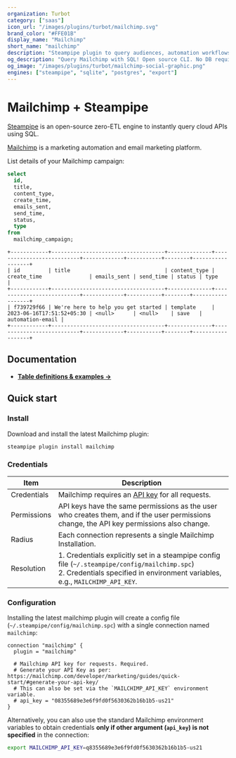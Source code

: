 ```yaml
---
organization: Turbot
category: ["saas"]
icon_url: "/images/plugins/turbot/mailchimp.svg"
brand_color: "#FFE01B"
display_name: "Mailchimp"
short_name: "mailchimp"
description: "Steampipe plugin to query audiences, automation workflows, campaigns, and more from Mailchimp."
og_description: "Query Mailchimp with SQL! Open source CLI. No DB required."
og_image: "/images/plugins/turbot/mailchimp-social-graphic.png"
engines: ["steampipe", "sqlite", "postgres", "export"]
---
```


# Mailchimp + Steampipe

[Steampipe](https://steampipe.io) is an open-source zero-ETL engine to instantly query cloud APIs using SQL.

[Mailchimp](https://mailchimp.com) is a marketing automation and email marketing platform.

List details of your Mailchimp campaign:

```sql
select
  id,
  title,
  content_type,
  create_time,
  emails_sent,
  send_time,
  status,
  type
from
  mailchimp_campaign;
```

```
+------------+------------------------------------+--------------+---------------------------+-------------+-----------+--------+------------------+
| id         | title                              | content_type | create_time               | emails_sent | send_time | status | type             |
+------------+------------------------------------+--------------+---------------------------+-------------+-----------+--------+------------------+
| f739729f66 | We're here to help you get started | template     | 2023-06-16T17:51:52+05:30 | <null>      | <null>    | save   | automation-email |
+------------+------------------------------------+--------------+---------------------------+-------------+-----------+--------+------------------+
```

## Documentation

- **[Table definitions & examples →](/plugins/turbot/mailchimp/tables)**

## Quick start

### Install

Download and install the latest Mailchimp plugin:

```bash
steampipe plugin install mailchimp
```

### Credentials

| Item        | Description                                                                                                                                                                                           |
| ----------- | ----------------------------------------------------------------------------------------------------------------------------------------------------------------------------------------------------- |
| Credentials | Mailchimp requires an [API key](https://mailchimp.com/developer/marketing/guides/quick-start/#generate-your-api-key/) for all requests.                                                               |
| Permissions | API keys have the same permissions as the user who creates them, and if the user permissions change, the API key permissions also change.                                                             |
| Radius      | Each connection represents a single Mailchimp Installation.                                                                                                                                           |
| Resolution  | 1. Credentials explicitly set in a steampipe config file (`~/.steampipe/config/mailchimp.spc`)<br />2. Credentials specified in environment variables, e.g., `MAILCHIMP_API_KEY`.                     |

### Configuration

Installing the latest mailchimp plugin will create a config file (`~/.steampipe/config/mailchimp.spc`) with a single connection named `mailchimp`:

```hcl
connection "mailchimp" {
  plugin = "mailchimp"

  # Mailchimp API key for requests. Required.
  # Generate your API Key as per: https://mailchimp.com/developer/marketing/guides/quick-start/#generate-your-api-key/
  # This can also be set via the `MAILCHIMP_API_KEY` environment variable.
  # api_key = "08355689e3e6f9fd0f5630362b16b1b5-us21"
}
```

Alternatively, you can also use the standard Mailchimp environment variables to obtain credentials **only if other argument (`api_key`) is not specified** in the connection:

```sh
export MAILCHIMP_API_KEY=q8355689e3e6f9fd0f5630362b16b1b5-us21
```
